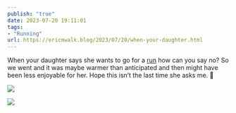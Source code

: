 ```yaml
---
publish: "true"
date: 2023-07-20 19:11:01
tags:
- "Running"
url: https://ericmwalk.blog/2023/07/20/when-your-daughter.html
---
```

When your daughter says she wants to go for a [run](https://strava.com/activities/9490744108) how can you say no? So we went and it was maybe warmer than anticipated and then might have been less enjoyable for her. Hope this isn’t the last time she asks me. 😬

![](https://ericmwalk.blog/uploads/2023/838950f302.jpg)

![](https://ericmwalk.blog/uploads/2023/efa1e25b03.jpg)